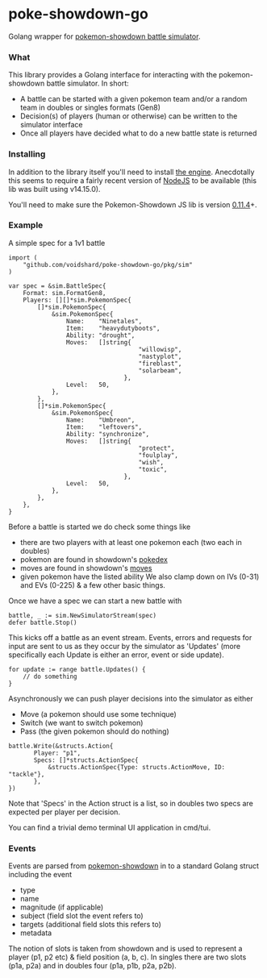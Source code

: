 # poke-showdown-go
Golang wrapper for [pokemon-showdown battle simulator](https://github.com/smogon/pokemon-showdown/blob/master/sim/README.md).


### What

This library provides a Golang interface for interacting with the pokemon-showdown battle simulator. In short:
- A battle can be started with a given pokemon team and/or a random team in doubles or singles formats (Gen8)
- Decision(s) of players (human or otherwise) can be written to the simulator interface
- Once all players have decided what to do a new battle state is returned


### Installing

In addition to the library itself you'll need to install [the engine](https://github.com/smogon/pokemon-showdown/blob/master/sim/README.md). Anecdotally this seems to require a fairly recent version of [NodeJS](https://nodejs.org/en/download/) to be available (this lib was built using v14.15.0). 

You'll need to make sure the Pokemon-Showdown JS lib is version [0.11.4](https://github.com/smogon/pokemon-showdown/commit/baaeb1e23bd1d59e7690568e36da510bfa540d03)+. 


### Example

A simple spec for a 1v1 battle

```golang
import (
	"github.com/voidshard/poke-showdown-go/pkg/sim"
)

var spec = &sim.BattleSpec{
	Format: sim.FormatGen8,
	Players: [][]*sim.PokemonSpec{
		[]*sim.PokemonSpec{
			&sim.PokemonSpec{
				Name:    "Ninetales",
				Item:    "heavydutyboots",
				Ability: "drought",
				Moves:   []string{
                                    "willowisp", 
                                    "nastyplot", 
                                    "fireblast", 
                                    "solarbeam",
                                },
				Level:   50,
			},
		},
		[]*sim.PokemonSpec{
			&sim.PokemonSpec{
				Name:    "Umbreon",
				Item:    "leftovers",
				Ability: "synchronize",
				Moves:   []string{
                                    "protect", 
                                    "foulplay",
                                    "wish",
                                    "toxic",
                                },
				Level:   50,
			},
		},
	},
}
```
Before a battle is started we do check some things like 
- there are two players with at least one pokemon each (two each in doubles)
- pokemon are found in showdown's [pokedex](https://play.pokemonshowdown.com/data/pokedex.json)
- moves are found in showdown's [moves](https://play.pokemonshowdown.com/data/moves.json)
- given pokemon have the listed ability
We also clamp down on IVs (0-31) and EVs (0-225) & a few other basic things.


Once we have a spec we can start a new battle with 
```golang
battle, _ := sim.NewSimulatorStream(spec)
defer battle.Stop()
```
This kicks off a battle as an event stream. Events, errors and requests for input are sent to us as they occur by the simulator as 'Updates' (more specifically each Update is either an error, event or side update). 

```
for update := range battle.Updates() {
    // do something
}
```

Asynchronously we can push player decisions into the simulator as either
- Move (a pokemon should use some technique)
- Switch (we want to switch pokemon)
- Pass (the given pokemon should do nothing)
```golang
battle.Write(&structs.Action{
       Player: "p1",
       Specs: []*structs.ActionSpec{
           &structs.ActionSpec{Type: structs.ActionMove, ID: "tackle"},
       },
})
```
Note that 'Specs' in the Action struct is a list, so in doubles two specs are expected per player per decision.


You can find a trivial demo terminal UI application in cmd/tui.


### Events

Events are parsed from [pokemon-showdown](https://github.com/smogon/pokemon-showdown/blob/master/sim/SIM-PROTOCOL.md) in to a standard Golang struct including the event
- type
- name
- magnitude (if applicable)
- subject (field slot the event refers to)
- targets (additional field slots this refers to)
- metadata

The notion of slots is taken from showdown and is used to represent a player (p1, p2 etc) & field position (a, b, c). In singles there are two slots (p1a, p2a) and in doubles four (p1a, p1b, p2a, p2b).

